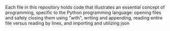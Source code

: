 Each file in this repository holds code that illustrates an essential concept of programming, specific to the Python programming language: opening files and safely closing them using "with", writing and appending, reading entire file versus reading by lines, and importing and utilizing json
